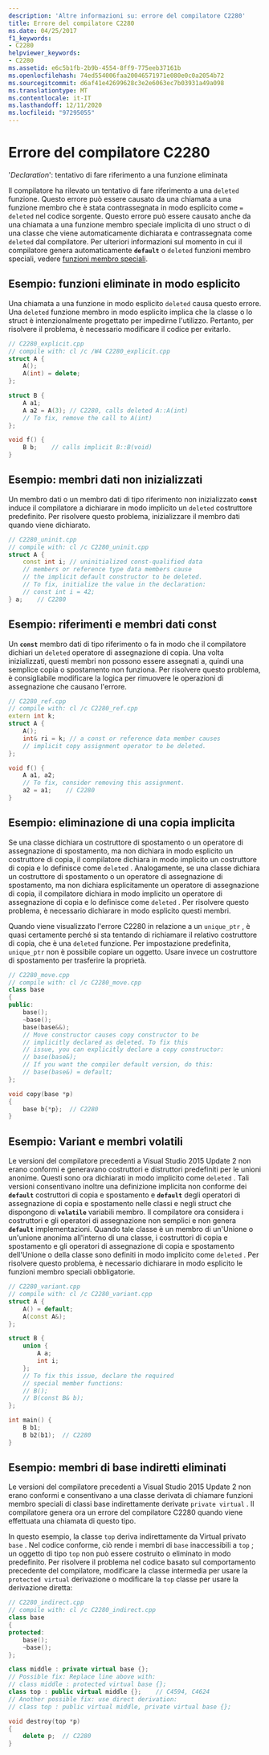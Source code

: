 ```yaml
---
description: 'Altre informazioni su: errore del compilatore C2280'
title: Errore del compilatore C2280
ms.date: 04/25/2017
f1_keywords:
- C2280
helpviewer_keywords:
- C2280
ms.assetid: e6c5b1fb-2b9b-4554-8ff9-775eeb37161b
ms.openlocfilehash: 74ed554006faa20046571971e080e0c0a2054b72
ms.sourcegitcommit: d6af41e42699628c3e2e6063ec7b03931a49a098
ms.translationtype: MT
ms.contentlocale: it-IT
ms.lasthandoff: 12/11/2020
ms.locfileid: "97295055"
---
```

# <a name="compiler-error-c2280"></a>Errore del compilatore C2280

'*Declaration*': tentativo di fare riferimento a una funzione eliminata

Il compilatore ha rilevato un tentativo di fare riferimento a una `deleted` funzione. Questo errore può essere causato da una chiamata a una funzione membro che è stata contrassegnata in modo esplicito come `= deleted` nel codice sorgente. Questo errore può essere causato anche da una chiamata a una funzione membro speciale implicita di uno struct o di una classe che viene automaticamente dichiarata e contrassegnata come `deleted` dal compilatore. Per ulteriori informazioni sul momento in cui il compilatore genera automaticamente **`default`** o `deleted` funzioni membro speciali, vedere [funzioni membro speciali](../../cpp/special-member-functions.md).

## <a name="example-explicitly-deleted-functions"></a>Esempio: funzioni eliminate in modo esplicito

Una chiamata a una funzione in modo esplicito `deleted` causa questo errore. Una `deleted` funzione membro in modo esplicito implica che la classe o lo struct è intenzionalmente progettato per impedirne l'utilizzo. Pertanto, per risolvere il problema, è necessario modificare il codice per evitarlo.

```cpp
// C2280_explicit.cpp
// compile with: cl /c /W4 C2280_explicit.cpp
struct A {
    A();
    A(int) = delete;
};

struct B {
    A a1;
    A a2 = A(3); // C2280, calls deleted A::A(int)
    // To fix, remove the call to A(int)
};

void f() {
    B b;    // calls implicit B::B(void)
}
```

## <a name="example-uninitialized-data-members"></a>Esempio: membri dati non inizializzati

Un membro dati o un membro dati di tipo riferimento non inizializzato **`const`** induce il compilatore a dichiarare in modo implicito un `deleted` costruttore predefinito. Per risolvere questo problema, inizializzare il membro dati quando viene dichiarato.

```cpp
// C2280_uninit.cpp
// compile with: cl /c C2280_uninit.cpp
struct A {
    const int i; // uninitialized const-qualified data
    // members or reference type data members cause
    // the implicit default constructor to be deleted.
    // To fix, initialize the value in the declaration:
    // const int i = 42;
} a;    // C2280
```

## <a name="example-reference-and-const-data-members"></a>Esempio: riferimenti e membri dati const

Un **`const`** membro dati di tipo riferimento o fa in modo che il compilatore dichiari un `deleted` operatore di assegnazione di copia. Una volta inizializzati, questi membri non possono essere assegnati a, quindi una semplice copia o spostamento non funziona. Per risolvere questo problema, è consigliabile modificare la logica per rimuovere le operazioni di assegnazione che causano l'errore.

```cpp
// C2280_ref.cpp
// compile with: cl /c C2280_ref.cpp
extern int k;
struct A {
    A();
    int& ri = k; // a const or reference data member causes
    // implicit copy assignment operator to be deleted.
};

void f() {
    A a1, a2;
    // To fix, consider removing this assignment.
    a2 = a1;    // C2280
}
```

## <a name="example-movable-deletes-implicit-copy"></a>Esempio: eliminazione di una copia implicita

Se una classe dichiara un costruttore di spostamento o un operatore di assegnazione di spostamento, ma non dichiara in modo esplicito un costruttore di copia, il compilatore dichiara in modo implicito un costruttore di copia e lo definisce come `deleted` . Analogamente, se una classe dichiara un costruttore di spostamento o un operatore di assegnazione di spostamento, ma non dichiara esplicitamente un operatore di assegnazione di copia, il compilatore dichiara in modo implicito un operatore di assegnazione di copia e lo definisce come `deleted` . Per risolvere questo problema, è necessario dichiarare in modo esplicito questi membri.

Quando viene visualizzato l'errore C2280 in relazione a un `unique_ptr` , è quasi certamente perché si sta tentando di richiamare il relativo costruttore di copia, che è una `deleted` funzione. Per impostazione predefinita, `unique_ptr` non è possibile copiare un oggetto. Usare invece un costruttore di spostamento per trasferire la proprietà.

```cpp
// C2280_move.cpp
// compile with: cl /c C2280_move.cpp
class base
{
public:
    base();
    ~base();
    base(base&&);
    // Move constructor causes copy constructor to be
    // implicitly declared as deleted. To fix this
    // issue, you can explicitly declare a copy constructor:
    // base(base&);
    // If you want the compiler default version, do this:
    // base(base&) = default;
};

void copy(base *p)
{
    base b{*p};  // C2280
}
```

## <a name="example-variant-and-volatile-members"></a>Esempio: Variant e membri volatili

Le versioni del compilatore precedenti a Visual Studio 2015 Update 2 non erano conformi e generavano costruttori e distruttori predefiniti per le unioni anonime. Questi sono ora dichiarati in modo implicito come `deleted` . Tali versioni consentivano inoltre una definizione implicita non conforme dei **`default`** costruttori di copia e spostamento e **`default`** degli operatori di assegnazione di copia e spostamento nelle classi e negli struct che dispongono di **`volatile`** variabili membro. Il compilatore ora considera i costruttori e gli operatori di assegnazione non semplici e non genera **`default`** implementazioni. Quando tale classe è un membro di un'Unione o un'unione anonima all'interno di una classe, i costruttori di copia e spostamento e gli operatori di assegnazione di copia e spostamento dell'Unione o della classe sono definiti in modo implicito come `deleted` . Per risolvere questo problema, è necessario dichiarare in modo esplicito le funzioni membro speciali obbligatorie.

```cpp
// C2280_variant.cpp
// compile with: cl /c C2280_variant.cpp
struct A {
    A() = default;
    A(const A&);
};

struct B {
    union {
        A a;
        int i;
    };
    // To fix this issue, declare the required
    // special member functions:
    // B();
    // B(const B& b);
};

int main() {
    B b1;
    B b2(b1);  // C2280
}
```

## <a name="example-indirect-base-members-deleted"></a>Esempio: membri di base indiretti eliminati

Le versioni del compilatore precedenti a Visual Studio 2015 Update 2 non erano conformi e consentivano a una classe derivata di chiamare funzioni membro speciali di classi base indirettamente derivate `private virtual` . Il compilatore genera ora un errore del compilatore C2280 quando viene effettuata una chiamata di questo tipo.

In questo esempio, la classe `top` deriva indirettamente da Virtual privato `base` . Nel codice conforme, ciò rende i membri di `base` inaccessibili a `top` ; un oggetto di tipo `top` non può essere costruito o eliminato in modo predefinito. Per risolvere il problema nel codice basato sul comportamento precedente del compilatore, modificare la classe intermedia per usare la `protected virtual` derivazione o modificare la `top` classe per usare la derivazione diretta:

```cpp
// C2280_indirect.cpp
// compile with: cl /c C2280_indirect.cpp
class base
{
protected:
    base();
    ~base();
};

class middle : private virtual base {};
// Possible fix: Replace line above with:
// class middle : protected virtual base {};
class top : public virtual middle {};    // C4594, C4624
// Another possible fix: use direct derivation:
// class top : public virtual middle, private virtual base {};

void destroy(top *p)
{
    delete p;  // C2280
}
```
